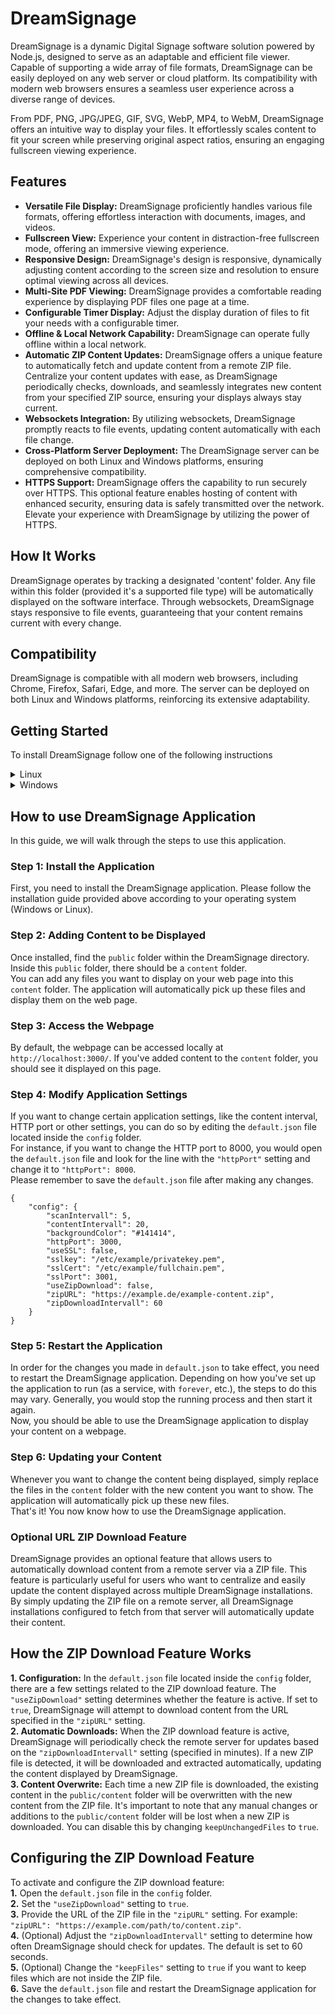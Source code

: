 # DreamSignage
DreamSignage is a dynamic Digital Signage software solution powered by Node.js, designed to serve as an adaptable and efficient file viewer. Capable of supporting a wide array of file formats, DreamSignage can be easily deployed on any web server or cloud platform. Its compatibility with modern web browsers ensures a seamless user experience across a diverse range of devices.

From PDF, PNG, JPG/JPEG, GIF, SVG, WebP, MP4, to WebM, DreamSignage offers an intuitive way to display your files. It effortlessly scales content to fit your screen while preserving original aspect ratios, ensuring an engaging fullscreen viewing experience.


## Features
- **Versatile File Display:** DreamSignage proficiently handles various file formats, offering effortless interaction with documents, images, and videos.
- **Fullscreen View:** Experience your content in distraction-free fullscreen mode, offering an immersive viewing experience.
- **Responsive Design:** DreamSignage's design is responsive, dynamically adjusting content according to the screen size and resolution to ensure optimal viewing across all devices.
- **Multi-Site PDF Viewing:** DreamSignage provides a comfortable reading experience by displaying PDF files one page at a time.
- **Configurable Timer Display:** Adjust the display duration of files to fit your needs with a configurable timer.
- **Offline & Local Network Capability:** DreamSignage can operate fully offline within a local network.
- **Automatic ZIP Content Updates:** DreamSignage offers a unique feature to automatically fetch and update content from a remote ZIP file. Centralize your content updates with ease, as DreamSignage periodically checks, downloads, and seamlessly integrates new content from your specified ZIP source, ensuring your displays always stay current.
- **Websockets Integration:** By utilizing websockets, DreamSignage promptly reacts to file events, updating content automatically with each file change.
- **Cross-Platform Server Deployment:** The DreamSignage server can be deployed on both Linux and Windows platforms, ensuring comprehensive compatibility.
- **HTTPS Support:** DreamSignage offers the capability to run securely over HTTPS. This optional feature enables hosting of content with enhanced security, ensuring data is safely transmitted over the network. Elevate your experience with DreamSignage by utilizing the power of HTTPS.


## How It Works
DreamSignage operates by tracking a designated 'content' folder. Any file within this folder (provided it's a supported file type) will be automatically displayed on the software interface. Through websockets, DreamSignage stays responsive to file events, guaranteeing that your content remains current with every change.

## Compatibility
DreamSignage is compatible with all modern web browsers, including Chrome, Firefox, Safari, Edge, and more. The server can be deployed on both Linux and Windows platforms, reinforcing its extensive adaptability.

## Getting Started
To install DreamSignage follow one of the following instructions
<details>

<summary>Linux</summary>

  ### Step 1: Install Node.js
  Before you can run the DreamSignage application, ensure Node.js is installed on your system. Node.js is a runtime environment that allows you to run JavaScript on the server side.
  Check if Node.js is installed by running:
  ```
  node -v
  ```
  If Node.js is not installed, download and install it. On a Linux machine, use the apt package manager:
  ```
  sudo apt update
  sudo apt install nodejs
  ```
  Make sure to have at least NodeJS Version `v18.15.0`. This is the version im working on this project.
  ```
  node -v
  ```
  ### Step 2: Create a Directory for DreamSignage
  Create a directory where you will install the DreamSignage application:
  ```
  mkdir DreamSignage
  ```
  ### Step 3: Clone DreamSignage repository from GitHub
  After creating the directory, navigate into it and clone the DreamSignage repository from GitHub. This will create a copy of the application's codebase on your system.
  ```
  cd DreamSignage
  git clone https://github.com/Ammarillo/DreamSignage.git
  ```
  ### Step 4: Install Dependencies
  DreamSignage application relies on other libraries or modules. These dependencies need to be installed before you can run the application. This can be done using npm, the Node.js package manager.
  ```
  npm install
  ```
  ### Step 5: Install Forever
  Forever is a simple CLI tool that ensures a given script runs continuously. Install forever globally using npm:
  ```
  sudo npm install -g forever
  ```
  ### Step 6: Start the Application with Forever
  Once forever is installed, you can use it to start your application:
  ```
  forever start DS.js
  ```
  ### Step 7: Setup Automatic Restart on System Reboot
  We will use the cron service to automatically restart the application whenever the system reboots. Open your crontab file for editing:
  ```
  crontab -e
  ```
  Add the following line to the end of the crontab file:
  ```
  @reboot forever start --sourceDir /path/to/DreamSignage/ DS.js
  ```
  Replace /path/to/DreamSignage with the actual path to your DreamSignage application directory. Save the file and close the text editor. The cron service will   automatically load the new job and will start running the next time you reboot the system.

  Congratulations! You have now installed and set up your DreamSignage application to run continuously and restart at every system boot.
</details>

<details>

<summary>Windows</summary>
  
  ### Step 1: Install Node.js
  First, we'll need to install Node.js:
  1. Download the latest stable version of Node.js from 
  https://nodejs.org/en/download
  2. Run the installer and follow the instructions to install Node.js and npm, Node's package manager.
  ### Step 2: Download DreamSignage repository from GitHub
  To get your application files onto your computer, you can download the zip directly from GitHub and extract it:
  1. Go to the repository at https://github.com/Ammarillo/DreamSignage.
  2. Click the green `Code` button, then click `Download ZIP`.
  3. Once the download is finished, extract the zip file into your desired directory.
  ### Step 3: Install Dependencies
  1. Open a PowerShell window.
  2. Navigate to the DreamSignage application directory:
  ```
  cd x:\\path\to\DreamSignage
  ```
  3. Install the dependencies with npm:
  ```
  npm install
  ```
  ### Step 4: Install node-windows
  `node-windows` is a module that allows you to interact with the Windows services.
  1. Install `node-windows` globally using npm:
  ```
  npm install -g node-windows
  ```
  ### Step 5: Create a Script to Install the Service
  We need to create a script that will install a Windows service to run your application. In the root of your project directory, create a new file called `installService.js` and add the following content:
  ```
  var Service = require('node-windows').Service;

  // Create a new service object
  var svc = new Service({
    name:'DreamSignage',
    description: 'Node.js server for DreamSignage',
    script: require('path').join(__dirname,'DS.js'),
  });

  // Listen for the "install" event, which indicates the service is available
  svc.on('install',function(){
    svc.start();
  });

  // Install the script as a service
  svc.install();
  ```
  ### Step 6: Install the Service
  With your script created, you can now install the service:
  ```
  node installService.js
  ```
  Now, your DreamSignage application will start automatically when your computer boots, and it will keep running in the background.
</details>

## How to use DreamSignage Application
In this guide, we will walk through the steps to use this application.
### Step 1: Install the Application
First, you need to install the DreamSignage application. Please follow the installation guide provided above according to your operating system (Windows or Linux).
### Step 2: Adding Content to be Displayed
Once installed, find the `public` folder within the DreamSignage directory. Inside this `public` folder, there should be a `content` folder.
<br>You can add any files you want to display on your web page into this `content` folder. The application will automatically pick up these files and display them on the web page.
### Step 3: Access the Webpage
By default, the webpage can be accessed locally at `http://localhost:3000/`. If you've added content to the `content` folder, you should see it displayed on this page.
### Step 4: Modify Application Settings
If you want to change certain application settings, like the content interval, HTTP port or other settings, you can do so by editing the `default.json` file located inside the `config` folder.
<br>For instance, if you want to change the HTTP port to 8000, you would open the `default.json` file and look for the line with the `"httpPort"` setting and change it to `"httpPort": 8000`.
<br>Please remember to save the `default.json` file after making any changes.

```
{
    "config": { 
        "scanIntervall": 5,
        "contentIntervall": 20,
        "backgroundColor": "#141414",
        "httpPort": 3000,
        "useSSL": false,
        "sslkey": "/etc/example/privatekey.pem",
        "sslCert": "/etc/example/fullchain.pem",
        "sslPort": 3001,
        "useZipDownload": false,
        "zipURL": "https://example.de/example-content.zip",
        "zipDownloadIntervall": 60
    }
}
```
### Step 5: Restart the Application
In order for the changes you made in `default.json` to take effect, you need to restart the DreamSignage application. Depending on how you've set up the application to run (as a service, with `forever`, etc.), the steps to do this may vary. Generally, you would stop the running process and then start it again.
<br>Now, you should be able to use the DreamSignage application to display your content on a webpage.
### Step 6: Updating your Content
Whenever you want to change the content being displayed, simply replace the files in the `content` folder with the new content you want to show. The application will automatically pick up these new files.
<br>That's it! You now know how to use the DreamSignage application.

### Optional URL ZIP Download Feature
DreamSignage provides an optional feature that allows users to automatically download content from a remote server via a ZIP file. This feature is particularly useful for users who want to centralize and easily update the content displayed across multiple DreamSignage installations. By simply updating the ZIP file on a remote server, all DreamSignage installations configured to fetch from that server will automatically update their content.
## How the ZIP Download Feature Works
**1. Configuration:** In the `default.json` file located inside the `config` folder, there are a few settings related to the ZIP download feature. The `"useZipDownload"` setting determines whether the feature is active. If set to `true`, DreamSignage will attempt to download content from the URL specified in the `"zipURL"` setting.<br>
**2. Automatic Downloads:** When the ZIP download feature is active, DreamSignage will periodically check the remote server for updates based on the `"zipDownloadIntervall"` setting (specified in minutes). If a new ZIP file is detected, it will be downloaded and extracted automatically, updating the content displayed by DreamSignage.<br>
**3. Content Overwrite:** Each time a new ZIP file is downloaded, the existing content in the `public/content` folder will be overwritten with the new content from the ZIP file. It's important to note that any manual changes or additions to the `public/content` folder will be lost when a new ZIP is downloaded. You can disable this by changing `keepUnchangedFiles` to `true`.<br>

## Configuring the ZIP Download Feature
To activate and configure the ZIP download feature:<br>
**1.** Open the `default.json` file in the `config` folder.<br>
**2.** Set the `"useZipDownload"` setting to `true`.<br>
**3.** Provide the URL of the ZIP file in the `"zipURL"` setting. For example: `"zipURL": "https://example.com/path/to/content.zip"`.<br>
**4.** (Optional) Adjust the `"zipDownloadIntervall"` setting to determine how often DreamSignage should check for updates. The default is set to 60 seconds.<br>
**5.** (Optional) Change the `"keepFiles"` setting to `true` if you want to keep files which are not inside the ZIP file.<br>
**6.** Save the `default.json` file and restart the DreamSignage application for the changes to take effect.<br>
